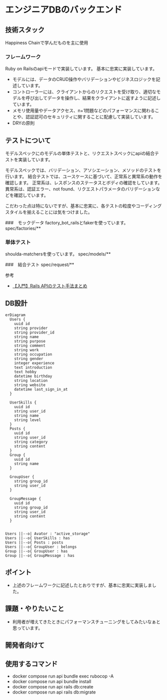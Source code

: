 # エンジニアDBのバックエンド

## 技術スタック
Happiness Chainで学んだものを主に使用

### フレームワーク
Ruby on Railsのapiモードで実装しています。
基本に忠実に実装しています。
- モデルには、データのCRUD操作やバリデーションやビジネスロジックを記述しています。
- コントローラーには、クライアントからのリクエストを受け取り、適切なモデルを呼び出してデータを操作し、結果をクライアントに返すように記述しています。
- メモリ使用量やデータアクセス、n+1問題などのパフォーマンスに関わることや、認証認可のセキュリティに関することに配慮して実装しています。
- DRYの原則

## テストについて
モデルスペックにのモデルの単体テストと、リクエストスペックにapiの結合テストを実装しています。

モデルスペックでは、バリデーション、アソシエーション、メソッドのテストを行います。
結合テストでは、ユースケースに基づいて、正常系と異常系の動作を確認します。
正常系は、レスポンスのステータスとボディの確認をしています。
異常系は、認証エラー、not found、リクエストパラメータのバリデーションなどを確認しています。

こだわった点は特にないですが、基本に忠実に、各テストの粒度やコーディングスタイルを揃えることには気をつけました。

###　モックデータ
factory_bot_railsとfakerを使っています。
spec/factories/**

### 単体テスト
shoulda-matchersを使っています。
spec/models/**

###　結合テスト
spec/request/**

参考
- [【入門】Rails APIのテスト手法まとめ](https://qiita.com/KNR109/items/fe331069c4f958efbd96)

## DB設計
```mermaid
erDiagram
  Users {
    uuid id
    string provider
    string provider_id
    string name
    string purpose
    string comment
    string work
    string occupation
    string gender
    integer experience
    text introduction
    text hobby
    datetime birthday
    string location
    string website
    datetime last_sign_in_at
  }

  UserSkills {
    uuid id
    string user_id
    string name
    string level
  }
  Posts {
    uuid id
    string user_id
    string category
    string content
  }
  Group {
    uuid id
    string name
  }

  GroupUser {
    string group_id
    string user_id
  }

  GroupMessage {
    uuid id
    string group_id
    string user_id
    string content
  }


Users ||--o| Avator : "active_storage"
Users ||--o{ UserSkills : has
Users ||--o{ Posts : posts
Users ||--o{ GroupUser : belongs
Group ||--o{ GroupUser : has
Group ||--o{ GroupMessage : has
```


## ポイント

- 上述のフレームワークに記述したとおりですが、基本に忠実に実装しました。

## 課題・やりたいこと

- 利用者が増えてきたときにパフォーマンスチューニングをしてみたいなぁと思っています。

## 開発者向けて
 ## 使用するコマンド
- docker compose run api bundle exec rubocop -A
- docker compose run api bundle install
- docker compose run api rails db:create
- docker compose run api rails db:migrate
